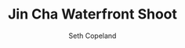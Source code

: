 ---
title: "Jin Cha Waterfront Shoot"
layout: "post"
year: "2024"
featured: "/images/photography/portraiture/portraits/jincha/waterfront/jincha23.jpg"
rank: 9980
images:
  - "/images/photography/portraiture/portraits/jincha/waterfront/jincha4.jpg"
  - "/images/photography/portraiture/portraits/jincha/waterfront/jincha2.jpg"
  - "/images/photography/portraiture/portraits/jincha/waterfront/jincha7.jpg"
  - "/images/photography/portraiture/portraits/jincha/waterfront/jincha9.jpg"
  - "/images/photography/portraiture/portraits/jincha/waterfront/jincha20.jpg"
  - "/images/photography/portraiture/portraits/jincha/waterfront/jincha24.jpg"
  - "/images/photography/portraiture/portraits/jincha/waterfront/jincha26.jpg"
  - "/images/photography/portraiture/portraits/jincha/waterfront/jincha6.jpg"
GalleryColumns: 2
darkmode: true

Showtitle: true
Showdescription: true
Showauthor: true
Showyear: true
Showlinks: true

description: |
    I've done so many photoshoots with Jin Cha that I am starting to lose count, he's so reliable as being a practice model while I was adjusting to more portaiture styles. I have taken over a thousand photos of this amazing man. Here's some from a shoot I did with him in the studios at Massey University.

    Other Shoots with Jin Cha:<br>
    [Studio 1](https://seth.nz/photography/portraiture/post/jincha-studio-1/) |
    [Studio 2](https://seth.nz/photography/portraiture/post/jincha-studio-2/) |
    [Studio 3](https://seth.nz/photography/portraiture/post/jincha-studio-3/)  <br>
    [Jin Cha Watefront Shoot](https://seth.nz/photography/portraiture/post/jincha-waterfront) <br>
    [Jin Cha Botanic Garden Shoot 1](https://seth.nz/photography/portraiture/post/jincha-botanic-1/) |
    [Jin Cha Botanic Garden Shoot 2](https://seth.nz/photography/portraiture/post/jincha-botanic-2/) 
descriptionLabel: "About"
author: "Seth Copeland"
authorLabel: "Author"
year: "2024"
yearLabel: "Year"
links: |
    [Instagram](https://instagram.com/altfullstop) 
    <br> [YouTube](https://youtube.com/@altfullstop) <br>

    Model: <br>
    [@JinCha](https://instagram.com/jin.cha.tonic) 
linksLabel: "Links"

titleFontSize: "32px"
titleFontWeight: "bold"
descriptionFontSize: "18px"
descriptionFontWeight: "bold"
descriptionLabelFontSize: "16px"
descriptionLabelFontWeight: "600"
authorFontSize: "18px"
authorFontWeight: "bold"
authorLabelFontSize: "16px"
authorLabelFontWeight: "600"
yearFontSize: "18px"
yearFontWeight: "bold"
yearLabelFontSize: "16px"
yearLabelFontWeight: "600"
linksFontSize: "18px"
linksFontWeight: "400"
linksLabelFontSize: "16px"
linksLabelFontWeight: "600"
---